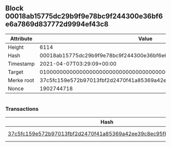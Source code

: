 ## Block 00018ab15775dc29b9f9e78bc9f244300e36bf6e6a7869d837772d9994ef43c8

Attribute | Value
--- | ---
Height | 6114
Hash | 00018ab15775dc29b9f9e78bc9f244300e36bf6e6a7869d837772d9994ef43c8
Timestamp | 2021-04-07T03:29:09+00:00
Target | 0100000000000000000000000000000000000000000000000000000000000000
Merke root | 37c5fc159e572b97013fbf2d2470f41a85369a42ee39c8ec95fb079ad6d430da
Nonce | 1902744718

```

```

### Transactions

Hash | Amount
--- | ---
[37c5fc159e572b97013fbf2d2470f41a85369a42ee39c8ec95fb079ad6d430da](37c5fc159e572b97013fbf2d2470f41a85369a42ee39c8ec95fb079ad6d430da.md) | 10.00000000 SKEPTI 
